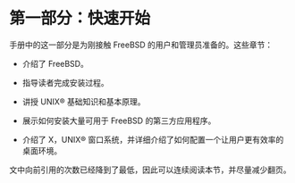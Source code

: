 # 第一部分：快速开始

手册中的这一部分是为刚接触 FreeBSD 的用户和管理员准备的。这些章节：

- 介绍了 FreeBSD。

- 指导读者完成安装过程。

- 讲授 UNIX® 基础知识和基本原理。

- 展示如何安装大量可用于 FreeBSD 的第三方应用程序。

- 介绍了 X，UNIX® 窗口系统，并详细介绍了如何配置一个让用户更有效率的桌面环境。

文中向前引用的次数已经降到了最低，因此可以连续阅读本节，并尽量减少翻页。
